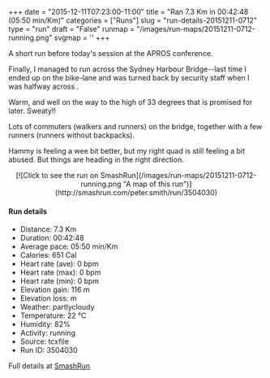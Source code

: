 +++
date = "2015-12-11T07:23:00-11:00"
title = "Ran 7.3 Km in 00:42:48 (05:50 min/Km)"
categories = ["Runs"]
slug = "run-details-20151211-0712"
type = "run"
draft = "False"
runmap = "/images/run-maps/20151211-0712-running.png"
svgmap = '<polyline points="44 100, 44 93, 41 92, 38 88, 39 86, 36 73, 38 67, 37 65, 38 64, 38 64, 35 63, 33 60, 34 58, 33 57, 32 47, 32 46, 44 46, 44 48, 46 48, 47 49, 44 48, 45 45, 66 14, 67 7, 67 0, 67 6, 67 8, 66 12, 44 47, 45 49, 41 58, 39 64, 40 70, 43 70, 46 73, 45 83, 50 86, 49 91, 51 93, 49 99">'
+++

A short run before today's session at the APROS conference. 

Finally, I managed to run across the Sydney Harbour Bridge--last time I ended up on the bike-lane and was turned back by security staff when I was halfway across .  

Warm, and well on the way to the high of 33 degrees that is promised for later. Sweaty!!

Lots of commuters (walkers and runners) on the bridge, together with a few runners (runners without backpacks). 

Hammy is feeling a wee bit better, but my right quad is still feeling a bit abused. But things are heading in the right direction. 

<!--more-->

<center>
[![Click to see the run on SmashRun](/images/run-maps/20151211-0712-running.png "A map of this run")](http://smashrun.com/peter.smith/run/3504030)
</center>

#### Run details

* Distance: 7.3 Km
* Duration: 00:42:48
* Average pace: 05:50 min/Km
* Calories: 651 Cal
* Heart rate (ave): 0 bpm
* Heart rate (max): 0 bpm
* Heart rate (min): 0 bpm
* Elevation gain: 116 m
* Elevation loss:  m
* Weather: partlycloudy
* Temperature: 22 &deg;C
* Humidity: 82%
* Activity: running
* Source: tcxfile
* Run ID: 3504030

Full details at [SmashRun](http://smashrun.com/peter.smith/run/3504030)